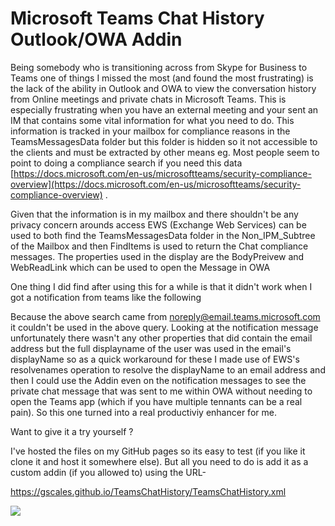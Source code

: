# Microsoft Teams Chat History Outlook/OWA Addin #

Being somebody who is transitioning across from Skype for Business to Teams one of things I missed the most (and found the most frustrating) is the lack of the ability in Outlook and OWA to view the conversation history from Online meetings and private chats in Microsoft Teams. This is especially frustrating when you have an external meeting and your sent an IM that contains some vital information for what you need to do. This information is tracked in your mailbox for compliance reasons in the TeamsMessagesData  folder but this folder is hidden so it not accessible to the clients and must be extracted by other means eg. Most people seem to point to doing a compliance search if you need this data [https://docs.microsoft.com/en-us/microsoftteams/security-compliance-overview](https://docs.microsoft.com/en-us/microsoftteams/security-compliance-overview) .

Given that the information is in my mailbox and there shouldn't be any privacy concern arounds access EWS (Exchange Web Services) can be used to both find the TeamsMessagesData folder in the Non_IPM_Subtree of the Mailbox and then FindItems is used to return the Chat compliance messages. The properties used in the display are the BodyPreivew and WebReadLink which can be used to open the Message in OWA


One thing I did find after using this for a while is that it didn't work when I got a notification from teams like the following



Because the above search came from noreply@email.teams.microsoft.com it couldn't be used in the above query. Looking at the notification message unfortunately there wasn't any other properties that did contain the email address but the full displayname of the user was used in the email's displayName so as a quick workaround for these I made use of EWS's resolvenames operation to resolve the displayName to an email address and then I could use the Addin even on the notification messages to see the private chat message that was sent to me within OWA without needing to open the Teams app (which if you have multiple tennants can be a real pain). So this one turned into a real productiviy enhancer for me.

Want to give it a try yourself ?

I've hosted the files on my GitHub pages so its easy to test (if you like it clone it and host it somewhere else). But all you need to do is add it as a custom addin (if you allowed to) using the 
URL-

  https://gscales.github.io/TeamsChatHistory/TeamsChatHistory.xml

![](https://1.bp.blogspot.com/-fV2Wxo0Cr7Q/XIHvqow9SVI/AAAAAAAACTM/Vo-Pc3Q74AgZ-_KNh_Nl9UhZmBbouJS1wCLcBGAs/s1600/addin3.JPG)



